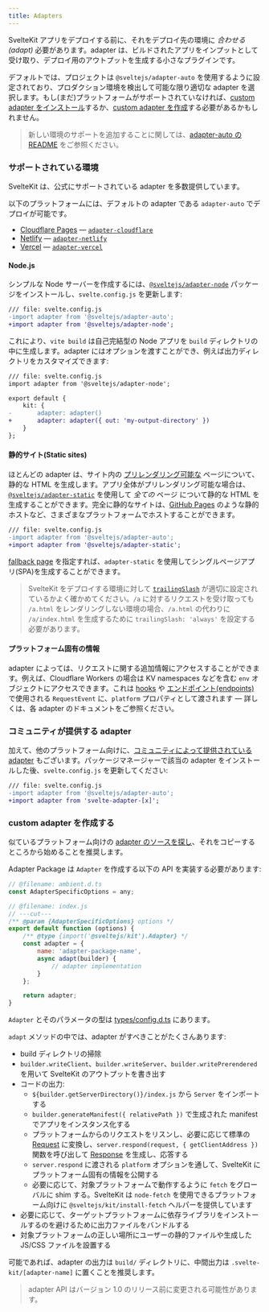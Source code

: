 ```yaml
---
title: Adapters
---
```


SvelteKit アプリをデプロイする前に、それをデプロイ先の環境に _合わせる(adapt)_ 必要があります。adapter は、ビルドされたアプリをインプットとして受け取り、デプロイ用のアウトプットを生成する小さなプラグインです。

デフォルトでは、プロジェクトは `@sveltejs/adapter-auto` を使用するように設定されており、プロダクション環境を検出して可能な限り適切な adapter を選択します。もし(まだ)プラットフォームがサポートされていなければ、[custom adapter をインストール](/docs/adapters#community-adapters)するか、[custom adapter を作成](/docs/adapters#writing-custom-adapters)する必要があるかもしれません。

> 新しい環境のサポートを追加することに関しては、[adapter-auto の README](https://github.com/sveltejs/kit/tree/master/packages/adapter-auto) をご参照ください。

### サポートされている環境

SvelteKit は、公式にサポートされている adapter を多数提供しています。

以下のプラットフォームには、デフォルトの adapter である `adapter-auto` でデプロイが可能です。

- [Cloudflare Pages](https://developers.cloudflare.com/pages/) — [`adapter-cloudflare`](https://github.com/sveltejs/kit/tree/master/packages/adapter-cloudflare)
- [Netlify](https://netlify.com) — [`adapter-netlify`](https://github.com/sveltejs/kit/tree/master/packages/adapter-netlify)
- [Vercel](https://vercel.com) — [`adapter-vercel`](https://github.com/sveltejs/kit/tree/master/packages/adapter-vercel)

#### Node.js

シンプルな Node サーバーを作成するには、[`@sveltejs/adapter-node`](https://github.com/sveltejs/kit/tree/master/packages/adapter-node) パッケージをインストールし、`svelte.config.js` を更新します:

```diff
/// file: svelte.config.js
-import adapter from '@sveltejs/adapter-auto';
+import adapter from '@sveltejs/adapter-node';
```

これにより、`vite build` は自己完結型の Node アプリを `build` ディレクトリの中に生成します。adapter にはオプションを渡すことができ、例えば出力ディレクトリをカスタマイズできます:

```diff
/// file: svelte.config.js
import adapter from '@sveltejs/adapter-node';

export default {
	kit: {
-		adapter: adapter()
+		adapter: adapter({ out: 'my-output-directory' })
	}
};
```

#### 静的サイト(Static sites)

ほとんどの adapter は、サイト内の [プリレンダリング可能な](/docs/page-options#prerender) ページについて、静的な HTML を生成します。アプリ全体がプリレンダリング可能な場合は、[`@sveltejs/adapter-static`](https://github.com/sveltejs/kit/tree/master/packages/adapter-static) を使用して _全ての_ ページ について静的な HTML を生成することができます。完全に静的なサイトは、[GitHub Pages](https://pages.github.com/) のような静的ホストなど、さまざまなプラットフォームでホストすることができます。

```diff
/// file: svelte.config.js
-import adapter from '@sveltejs/adapter-auto';
+import adapter from '@sveltejs/adapter-static';
```

[fallback page](https://github.com/sveltejs/kit/tree/master/packages/adapter-static#spa-mode) を指定すれば、`adapter-static` を使用してシングルページアプリ(SPA)を生成することができます。

> SvelteKit をデプロイする環境に対して [`trailingSlash`](configuration#trailingslash) が適切に設定されているかよく確かめてください。`/a` に対するリクエストを受け取っても `/a.html` をレンダリングしない環境の場合、`/a.html` の代わりに `/a/index.html` を生成するために `trailingSlash: 'always'` を設定する必要があります。

#### プラットフォーム固有の情報

adapter によっては、リクエストに関する追加情報にアクセスすることができます。例えば、Cloudflare Workers の場合は KV namespaces などを含む `env` オブジェクトにアクセスできます。これは [hooks](/docs/hooks) や [エンドポイント(endpoints)](/docs/routing#endpoints) で使用される `RequestEvent` に、`platform` プロパティとして渡されます — 詳しくは、各 adapter のドキュメントをご参照ください。

### コミュニティが提供する adapter

加えて、他のプラットフォーム向けに、[コミュニティによって提供されている adapter](https://sveltesociety.dev/components#adapters) もございます。パッケージマネージャーで該当の adapter をインストールした後、`svelte.config.js` を更新してください:

```diff
/// file: svelte.config.js
-import adapter from '@sveltejs/adapter-auto';
+import adapter from 'svelte-adapter-[x]';
```

### custom adapter を作成する

似ているプラットフォーム向けの [adapter のソースを探し](https://github.com/sveltejs/kit/tree/master/packages)、それをコピーするところから始めることを推奨します。

Adapter Package は `Adapter` を作成する以下の API を実装する必要があります:

```js
// @filename: ambient.d.ts
const AdapterSpecificOptions = any;

// @filename: index.js
// ---cut---
/** @param {AdapterSpecificOptions} options */
export default function (options) {
	/** @type {import('@sveltejs/kit').Adapter} */
	const adapter = {
		name: 'adapter-package-name',
		async adapt(builder) {
			// adapter implementation
		}
	};

	return adapter;
}
```

`Adapter` とそのパラメータの型は [types/config.d.ts](https://github.com/sveltejs/kit/blob/master/packages/kit/types/config.d.ts) にあります。

`adapt` メソッドの中では、adapter がすべきことがたくさんあります:

- build ディレクトリの掃除
- `builder.writeClient`、`builder.writeServer`、`builder.writePrerendered` を用いて SvelteKit のアウトプットを書き出す
- コードの出力:
  - `${builder.getServerDirectory()}/index.js` から `Server` をインポートする
  - `builder.generateManifest({ relativePath })` で生成された manifest でアプリをインスタンス化する
  - プラットフォームからのリクエストをリスンし、必要に応じて標準の [Request](https://developer.mozilla.org/ja/docs/Web/API/Request) に変換し、`server.respond(request, { getClientAddress })` 関数を呼び出して [Response](https://developer.mozilla.org/ja/docs/Web/API/Response) を生成し、応答する
  - `server.respond` に渡される `platform` オプションを通して、SvelteKit にプラットフォーム固有の情報を公開する 
  - 必要に応じて、対象プラットフォームで動作するように `fetch` をグローバルに shim する。SvelteKit は `node-fetch` を使用できるプラットフォーム向けに `@sveltejs/kit/install-fetch` ヘルパーを提供しています 
- 必要に応じて、ターゲットプラットフォームに依存ライブラリをインストールするのを避けるために出力ファイルをバンドルする
- 対象プラットフォームの正しい場所にユーザーの静的ファイルや生成した JS/CSS ファイルを設置する

可能であれば、adapter の出力は `build/` ディレクトリに、中間出力は `.svelte-kit/[adapter-name]` に置くことを推奨します。

> adapter API はバージョン 1.0 のリリース前に変更される可能性があります。
